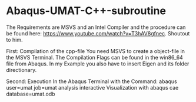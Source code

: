 # Abaqus-UMAT-C++-subroutine

The Requirements are MSVS and an Intel Compiler and the procedure can be found here: https://www.youtube.com/watch?v=T3hAV8gfnec. Shoutout to him.

First: Compilation of the cpp-file
You need MSVS to create a object-file in the MSVS Terminal. The Compilation Flags can be found in the win86_64 file from Abaqus. 
In my Example you also have to insert Eigen and its folder directionary.

Second: Execution
In the Abaqus Terminal with the Command: abaqus user=umat job=umat analysis interactive 
Visualization with abaqus cae database=umat.odb
